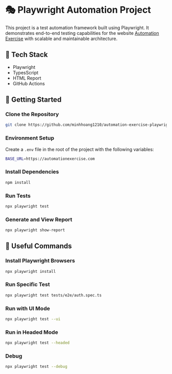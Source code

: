 # 🎭 Playwright Automation Project

This project is a test automation framework built using Playwright. It demonstrates end-to-end testing capabilities for the website [Automation Exercise](https://automationexercise.com) with scalable and maintainable architecture.

## 🔧 Tech Stack

- Playwright
- TypesScript
- HTML Report
- GitHub Actions

## 🚀 Getting Started

### Clone the Repository

```bash
git clone https://github.com/minhhoang1210/automation-exercise-playwright.git
```

### Environment Setup

Create a `.env` file in the root of the project with the following variables:

```bash
BASE_URL=https://automationexercise.com
```

### Install Dependencies

```bash
npm install
```

### Run Tests

```bash
npx playwright test
```

### Generate and View Report

```bash
npx playwright show-report
```

## 🧰 Useful Commands

### Install Playwright Browsers
```bash
npx playwright install
```

### Run Specific Test

```bash
npx playwright test tests/e2e/auth.spec.ts
```

### Run with UI Mode

```bash
npx playwright test --ui
```

### Run in Headed Mode
```bash
npx playwright test --headed
```

### Debug
```bash
npx playwright test --debug
```